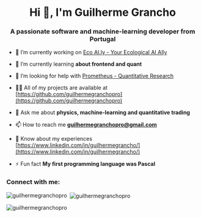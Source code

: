 <h1 align="center">Hi 👋, I'm Guilherme Grancho</h1>
<h3 align="center">A passionate software and machine-learning developer from Portugal</h3>

- 🔭 I’m currently working on [Eco AI.ly - Your Ecological AI Ally](https://github.com/guilhermegranchopro/Eco-AI.ly)

- 🌱 I’m currently learning **about frontend and quant**

- 🤝 I’m looking for help with [Prometheus - Quantitative Research](https://github.com/guilhermegranchopro/Prometheus)

- 👨‍💻 All of my projects are available at [https://github.com/guilhermegranchopro](https://github.com/guilhermegranchopro)

- 💬 Ask me about **physics, machine-learning and quantitative trading**

- 📫 How to reach me **guilhermegranchopro@gmail.com**

- 📄 Know about my experiences [https://www.linkedin.com/in/guilhermegrancho/](https://www.linkedin.com/in/guilhermegrancho/)

- ⚡ Fun fact **My first programming language was Pascal**

<h3 align="left">Connect with me:</h3>
<p align="left">
</p>

<p><img align="left" src="https://github-readme-stats.vercel.app/api/top-langs?username=guilhermegranchopro&show_icons=true&locale=en&layout=compact" alt="guilhermegranchopro" /></p>

<p>&nbsp;<img align="center" src="https://github-readme-stats.vercel.app/api?username=guilhermegranchopro&show_icons=true&locale=en" alt="guilhermegranchopro" /></p>

<p><img align="center" src="https://github-readme-streak-stats.herokuapp.com/?user=guilhermegranchopro&" alt="guilhermegranchopro" /></p>
